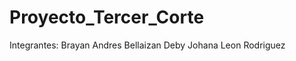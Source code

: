 # Proyecto_Tercer_Corte
Integrantes: Brayan Andres Bellaizan
             Deby Johana Leon Rodriguez

             
